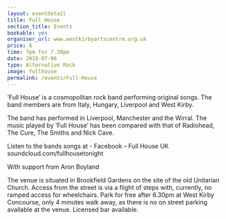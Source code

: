 ```yaml
---
layout: eventdetail
title: Full House
section_title: Events
bookable: yes
organiser_url: www.westkirbyartscentre.org.uk
price: 6
time: 7pm for 7.30pm
date: 2019-07-06
type: Alternative Rock
image: fullhouse
permalink: /events/Full-House
---
```


‘Full House’ is a cosmopolitan rock band performing original songs. The band members are from Italy, Hungary, Liverpool and West Kirby.

The band has performed in Liverpool, Manchester and the Wirral.
The music played by ‘Full House’ has been compared with that of Radiohead, The Cure, The Smiths and Nick Cave.

Listen to the bands songs at -
Facebook – Full House UK
soundcloud.com/fullhousetonight

With support from Aron Boyland

The venue is situated in Brookfield Gardens on the site of the old Unitarian Church.
Access from the street is via a flight of steps with, currently, no ramped access for wheelchairs.
Park for free after 6.30pm at West Kirby Concourse, only 4 minutes walk away, as there is no on street parking available at the venue. Licensed bar available.
